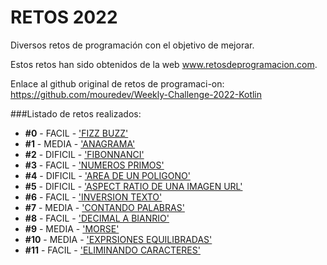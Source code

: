 # RETOS 2022

Diversos retos de programación con el objetivo de mejorar.

Estos retos han sido obtenidos de la web www.retosdeprogramacion.com.

Enlace al github original de retos de programaci-on: https://github.com/mouredev/Weekly-Challenge-2022-Kotlin

###Listado de retos realizados:
* **#0**  - FACIL   - ['FIZZ BUZZ'](https://github.com/JSenen/retos/blob/master/src/main/retos2022/java/Chalenge0.java)
* **#1**  - MEDIA   - ['ANAGRAMA'](https://github.com/JSenen/retos/blob/master/src/main/retos2022/java/Chalenge1.java)
* **#2**  - DIFICIL - ['FIBONNANCI'](https://github.com/JSenen/retos/blob/master/src/main/retos2022/java/Chalenge2.java)
* **#3**  - FACIL   - ['NUMEROS PRIMOS'](https://github.com/JSenen/retos/blob/master/src/main/retos2022/java/Chalenge3.java)
* **#4**  - DIFICIL - ['AREA DE UN POLIGONO'](https://github.com/JSenen/retos/blob/master/src/main/retos2022/java/Chalenge4.java)
* **#5**  - DIFICIL - ['ASPECT RATIO DE UNA IMAGEN URL']()
* **#6**  - FACIL   - ['INVERSION TEXTO'](https://github.com/JSenen/retos/blob/master/src/main/retos2022/java/Chalenge6.java)
* **#7**  - MEDIA   - ['CONTANDO PALABRAS'](https://github.com/JSenen/retos/blob/master/src/main/retos2022/java/Chalenge7.java)
* **#8**  - FACIL   - ['DECIMAL A BIANRIO'](https://github.com/JSenen/retos/blob/master/src/main/retos2022/java/Chalenge8.java)
* **#9**  - MEDIA   - ['MORSE'](https://github.com/JSenen/retos/blob/master/src/main/retos2022/java/Chalenge9.java)
* **#10** - MEDIA   - ['EXPRSIONES EQUILIBRADAS']()
* **#11** - FACIL   - ['ELIMINANDO CARACTERES'](https://github.com/JSenen/retos/blob/master/src/main/retos2022/java/Chalenge11.java)